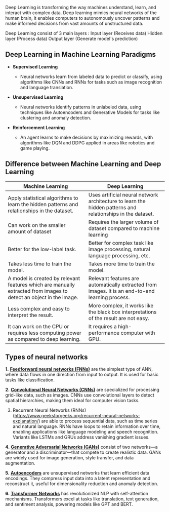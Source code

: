 Deep Learning is transforming the way machines understand, learn, and interact with complex data. Deep learning mimics neural networks of the human brain, it enables computers to autonomously uncover patterns and make informed decisions from vast amounts of unstructured data.

Deep Learning consist of 3 main layers : 
	Input layer (Receives data)
	Hidden layer (Process data)
	Output layer (Generate model's prediction)
## Deep Learning in Machine Learning Paradigms

- **Supervised Learning** 
	-  Neural networks learn from labeled data to predict or classify, using algorithms like CNNs and RNNs for tasks such as image recognition and language translation.

- **Unsupervised Learning**
	- Neural networks identify patterns in unlabeled data, using techniques like Autoencoders and Generative Models for tasks like clustering and anomaly detection.

- **Reinforcement Learning**
	- An agent learns to make decisions by maximizing rewards, with algorithms like DQN and DDPG applied in areas like robotics and game playing.

## Difference between Machine Learning and Deep Learning

| Machine Learning                                                                                                   | Deep Learning                                                                                              |
| ------------------------------------------------------------------------------------------------------------------ | ---------------------------------------------------------------------------------------------------------- |
| Apply statistical algorithms to learn the hidden patterns and relationships in the dataset.                        | Uses artificial neural network architecture to learn the hidden patterns and relationships in the dataset. |
| Can work on the smaller amount of dataset                                                                          | Requires the larger volume of dataset compared to machine learning                                         |
| Better for the low-label task.                                                                                     | Better for complex task like image processing, natural language processing, etc.                           |
| Takes less time to train the model.                                                                                | Takes more time to train the model.                                                                        |
| A model is created by relevant features which are manually extracted from images to detect an object in the image. | Relevant features are automatically extracted from images. It is an end-to-end learning process.           |
| Less complex and easy to interpret the result.                                                                     | More complex, it works like the black box interpretations of the result are not easy.                      |
| It can work on the CPU or requires less computing power as compared to deep learning.                              | It requires a high-performance computer with GPU.                                                          |
## Types of neural networks

****1.**** [****Feedforward neural networks (FNNs)****](https://www.geeksforgeeks.org/understanding-multi-layer-feed-forward-networks/) are the simplest type of ANN, where data flows in one direction from input to output. It is used for basic tasks like classification.

****2.**** [****Convolutional Neural Networks (CNNs)****](https://www.geeksforgeeks.org/introduction-convolution-neural-network/) are specialized for processing grid-like data, such as images. CNNs use convolutional layers to detect spatial hierarchies, making them ideal for computer vision tasks.

3. Recurrent Neural Networks (RNNs)
	(https://www.geeksforgeeks.org/recurrent-neural-networks-explanation/) are able to process sequential data, such as time series and natural language. RNNs have loops to retain information over time, enabling applications like language modeling and speech recognition. Variants like LSTMs and GRUs address vanishing gradient issues.

****4.**** [****Generative Adversarial Networks (GANs)****](https://www.geeksforgeeks.org/generative-adversarial-network-gan/) consist of two networks—a generator and a discriminator—that compete to create realistic data. GANs are widely used for image generation, style transfer, and data augmentation.

****5.**** [****Autoencoders****](https://www.geeksforgeeks.org/auto-encoders/) are unsupervised networks that learn efficient data encodings. They compress input data into a latent representation and reconstruct it, useful for dimensionality reduction and anomaly detection.

****6.**** [****Transformer Networks****](https://www.geeksforgeeks.org/getting-started-with-transformers/) has revolutionized NLP with self-attention mechanisms. Transformers excel at tasks like translation, text generation, and sentiment analysis, powering models like GPT and BERT.